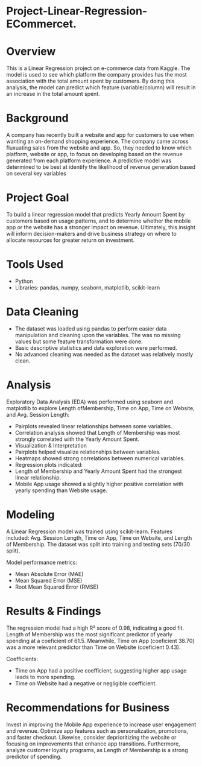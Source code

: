 # Project-Linear-Regression-ECommercet.

# Overview
This is a Linear Regression project on e-commerce data from Kaggle. The model is used to see which platform the company provides has the most association with the total amount spent by customers. By doing this analysis, the model can predict which feature (variable/column) will result in an increase in the total amount spent.

# Background
A company has recently built a website and app for customers to use when wanting an on-demand shopping experience. The company came across fluxuating sales from the website and app. So, they needed to know which platform, website or app, to focus on developing based on the revenue generated from each platform experience. A predictive model was determined to be best at identify the likelihood of revenue generation based on several key variables

# Project Goal
To build a linear regression model that predicts Yearly Amount Spent by customers based on usage patterns, and to determine whether the mobile app or the website has a stronger impact on revenue. Ultimately, this insight will inform decision-makers and drive business strategy on where to allocate resources for greater return on investment.

# Tools Used
- Python
- Libraries: pandas, numpy, seaborn, matplotlib, scikit-learn

# Data Cleaning
- The dataset was loaded using pandas to perform easier data manipulation and cleaning upon the variables. The was no missing values but some feature transformation were done.
- Basic descriptive statistics and data exploration were performed.
- No advanced cleaning was needed as the dataset was relatively mostly clean.

# Analysis
Exploratory Data Analysis (EDA) was performed using seaborn and matplotlib to explore Length ofMembership, Time on App, Time on Website, and Avg. Session Length:

- Pairplots revealed linear relationships between some variables.
- Correlation analysis showed that Length of Membership was most strongly correlated with the Yearly Amount Spent.
- Visualization & Interpretation
- Pairplots helped visualize relationships between variables.
- Heatmaps showed strong correlations between numerical variables.
- Regression plots indicated:
- Length of Membership and Yearly Amount Spent had the strongest linear relationship.
- Mobile App usage showed a slightly higher positive correlation with yearly spending than Website usage.

# Modeling
A Linear Regression model was trained using scikit-learn. Features included: Avg. Session Length, Time on App, Time on Website, and Length of Membership. The dataset was split into training and testing sets (70/30 split).

Model performance metrics:
- Mean Absolute Error (MAE)
- Mean Squared Error (MSE)
- Root Mean Squared Error (RMSE)

# Results & Findings
The regression model had a high R² score of 0.98, indicating a good fit. Length of Membership was the most significant predictor of yearly spending at a coeficient of 61.5. Meanwhile, Time on App (coeficient 38.70) was a more relevant predictor than Time on Website (coeficient 0.43).

Coefficients:
- Time on App had a positive coefficient, suggesting higher app usage leads to more spending.
- Time on Website had a negative or negligible coefficient.

# Recommendations for Business
Invest in improving the Mobile App experience to increase user engagement and revenue. Optimize app features such as personalization, promotions, and faster checkout. Likewise, consider deprioritizing the website or focusing on improvements that enhance app transitions.
Furthermore, analyze customer loyalty programs, as Length of Membership is a strong predictor of spending.
